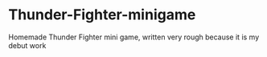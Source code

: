 # Thunder-Fighter-minigame
Homemade Thunder Fighter mini game, written very rough because it is my debut work

